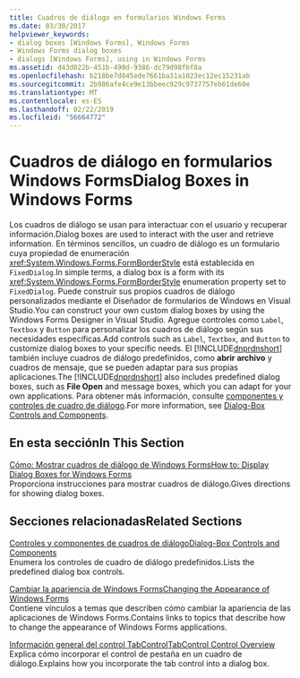 ```yaml
---
title: Cuadros de diálogo en formularios Windows Forms
ms.date: 03/30/2017
helpviewer_keywords:
- dialog boxes [Windows Forms], Windows Forms
- Windows Forms dialog boxes
- dialogs [Windows Forms], using in Windows Forms
ms.assetid: d43d022b-451b-490d-9386-dc79d98fbf8a
ms.openlocfilehash: b218be7d845ede7661ba31a1023ec12ec15231ab
ms.sourcegitcommit: 2b986afe4ce9e13bbeec929c9737757eb61de60e
ms.translationtype: MT
ms.contentlocale: es-ES
ms.lasthandoff: 02/22/2019
ms.locfileid: "56664772"
---
```

# <a name="dialog-boxes-in-windows-forms"></a><span data-ttu-id="60f25-102">Cuadros de diálogo en formularios Windows Forms</span><span class="sxs-lookup"><span data-stu-id="60f25-102">Dialog Boxes in Windows Forms</span></span>
<span data-ttu-id="60f25-103">Los cuadros de diálogo se usan para interactuar con el usuario y recuperar información.</span><span class="sxs-lookup"><span data-stu-id="60f25-103">Dialog boxes are used to interact with the user and retrieve information.</span></span> <span data-ttu-id="60f25-104">En términos sencillos, un cuadro de diálogo es un formulario cuya propiedad de enumeración <xref:System.Windows.Forms.FormBorderStyle> está establecida en `FixedDialog`.</span><span class="sxs-lookup"><span data-stu-id="60f25-104">In simple terms, a dialog box is a form with its <xref:System.Windows.Forms.FormBorderStyle> enumeration property set to `FixedDialog`.</span></span> <span data-ttu-id="60f25-105">Puede construir sus propios cuadros de diálogo personalizados mediante el Diseñador de formularios de Windows en Visual Studio.</span><span class="sxs-lookup"><span data-stu-id="60f25-105">You can construct your own custom dialog boxes by using the Windows Forms Designer in Visual Studio.</span></span> <span data-ttu-id="60f25-106">Agregue controles como `Label`, `Textbox` y `Button` para personalizar los cuadros de diálogo según sus necesidades específicas.</span><span class="sxs-lookup"><span data-stu-id="60f25-106">Add controls such as `Label`, `Textbox`, and `Button` to customize dialog boxes to your specific needs.</span></span> <span data-ttu-id="60f25-107">El [!INCLUDE[dnprdnshort](../../../includes/dnprdnshort-md.md)] también incluye cuadros de diálogo predefinidos, como **abrir archivo** y cuadros de mensaje, que se pueden adaptar para sus propias aplicaciones.</span><span class="sxs-lookup"><span data-stu-id="60f25-107">The [!INCLUDE[dnprdnshort](../../../includes/dnprdnshort-md.md)] also includes predefined dialog boxes, such as **File Open** and message boxes, which you can adapt for your own applications.</span></span> <span data-ttu-id="60f25-108">Para obtener más información, consulte [componentes y controles de cuadro de diálogo](../../../docs/framework/winforms/controls/dialog-box-controls-and-components-windows-forms.md).</span><span class="sxs-lookup"><span data-stu-id="60f25-108">For more information, see [Dialog-Box Controls and Components](../../../docs/framework/winforms/controls/dialog-box-controls-and-components-windows-forms.md).</span></span>  
  
## <a name="in-this-section"></a><span data-ttu-id="60f25-109">En esta sección</span><span class="sxs-lookup"><span data-stu-id="60f25-109">In This Section</span></span>  
 [<span data-ttu-id="60f25-110">Cómo: Mostrar cuadros de diálogo de Windows Forms</span><span class="sxs-lookup"><span data-stu-id="60f25-110">How to: Display Dialog Boxes for Windows Forms</span></span>](../../../docs/framework/winforms/how-to-display-dialog-boxes-for-windows-forms.md)  
 <span data-ttu-id="60f25-111">Proporciona instrucciones para mostrar cuadros de diálogo.</span><span class="sxs-lookup"><span data-stu-id="60f25-111">Gives directions for showing dialog boxes.</span></span>  
  
## <a name="related-sections"></a><span data-ttu-id="60f25-112">Secciones relacionadas</span><span class="sxs-lookup"><span data-stu-id="60f25-112">Related Sections</span></span>  
 [<span data-ttu-id="60f25-113">Controles y componentes de cuadros de diálogo</span><span class="sxs-lookup"><span data-stu-id="60f25-113">Dialog-Box Controls and Components</span></span>](../../../docs/framework/winforms/controls/dialog-box-controls-and-components-windows-forms.md)  
 <span data-ttu-id="60f25-114">Enumera los controles de cuadro de diálogo predefinidos.</span><span class="sxs-lookup"><span data-stu-id="60f25-114">Lists the predefined dialog box controls.</span></span>  
  
 [<span data-ttu-id="60f25-115">Cambiar la apariencia de Windows Forms</span><span class="sxs-lookup"><span data-stu-id="60f25-115">Changing the Appearance of Windows Forms</span></span>](../../../docs/framework/winforms/changing-the-appearance-of-windows-forms.md)  
 <span data-ttu-id="60f25-116">Contiene vínculos a temas que describen cómo cambiar la apariencia de las aplicaciones de Windows Forms.</span><span class="sxs-lookup"><span data-stu-id="60f25-116">Contains links to topics that describe how to change the appearance of Windows Forms applications.</span></span>  
  
 [<span data-ttu-id="60f25-117">Información general del control TabControl</span><span class="sxs-lookup"><span data-stu-id="60f25-117">TabControl Control Overview</span></span>](../../../docs/framework/winforms/controls/tabcontrol-control-overview-windows-forms.md)  
 <span data-ttu-id="60f25-118">Explica cómo incorporar el control de pestaña en un cuadro de diálogo.</span><span class="sxs-lookup"><span data-stu-id="60f25-118">Explains how you incorporate the tab control into a dialog box.</span></span>
